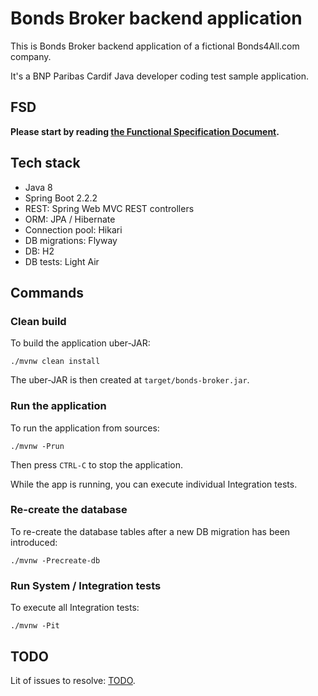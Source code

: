 # Bonds Broker backend application

This is Bonds Broker backend application of a fictional Bonds4All.com company.

It's a BNP Paribas Cardif Java developer coding test sample application.


## FSD

**Please start by reading [the Functional Specification Document](./FSD.md).**


## Tech stack

- Java 8
- Spring Boot 2.2.2
- REST: Spring Web MVC REST controllers
- ORM: JPA / Hibernate
- Connection pool: Hikari
- DB migrations: Flyway
- DB: H2
- DB tests: Light Air


## Commands

### Clean build

To build the application uber-JAR:

    ./mvnw clean install

The uber-JAR is then created at `target/bonds-broker.jar`.

### Run the application

To run the application from sources:

    ./mvnw -Prun

Then press `CTRL-C` to stop the application.

While the app is running, you can execute individual Integration tests.

### Re-create the database

To re-create the database tables after a new DB migration has been introduced:

    ./mvnw -Precreate-db

### Run System / Integration tests

To execute all Integration tests:

    ./mvnw -Pit


## TODO

Lit of issues to resolve: [TODO](./TODO.md).
